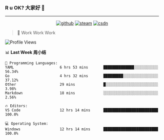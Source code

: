 ### R u OK? 大家好 👋

___

<p align="center">
  <a href="https://bigkjp97.github.io/"><img src="https://img.shields.io/badge/-GitPage-lightgrey" alt="github"></a>
  <a href="https://steamcommunity.com/id/bigkjp/"><img src="https://img.shields.io/badge/-Steam-black" alt="steam"></a>
  <a href="https://blog.csdn.net/qq_38986088"><img src="https://img.shields.io/badge/CSDN-cf000e" alt="csdn"></a>
</p>

> 🧟 Work Work Work

<!--START_SECTION:kjp readme-->
![Profile Views](http://img.shields.io/badge/Mi%20Amigos%E2%99%82%EF%B8%8F-0-ff69b4)

📊 **Last Week 周小结** 

```text
💬 Programming Languages: 
YAML                     6 hrs 53 mins       ██████████████░░░░░░░░░░░   56.34% 
Go                       4 hrs 32 mins       █████████░░░░░░░░░░░░░░░░   37.12% 
Other                    29 mins             █░░░░░░░░░░░░░░░░░░░░░░░░   3.98% 
Markdown                 18 mins             ░░░░░░░░░░░░░░░░░░░░░░░░░   2.56%

🔥 Editors: 
VS Code                  12 hrs 14 mins      █████████████████████████   100.0%

💻 Operating System: 
Windows                  12 hrs 14 mins      █████████████████████████   100.0%

```


<!--END_SECTION:kjp readme-->

<!--
**bigkjp97/bigkjp97** is a ✨ _special_ ✨ repository because its `README.md` (this file) appears on your GitHub profile.

Here are some ideas to get you started:

- 🔭 I’m currently working on ...
- 🌱 I’m currently learning ...
- 👯 I’m looking to collaborate on ...
- 🤔 I’m looking for help with ...
- 💬 Ask me about ...
- 📫 How to reach me: ...
- 😄 Pronouns: ...
- ⚡ Fun fact: ... -->
